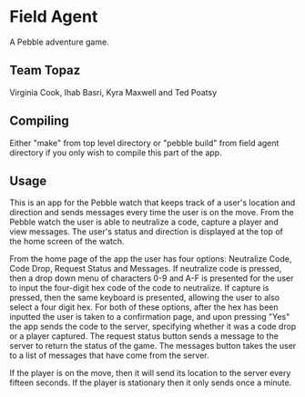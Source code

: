 # Field Agent
A Pebble adventure game. 

## Team Topaz
Virginia Cook, Ihab Basri, Kyra Maxwell and Ted Poatsy


## Compiling
Either "make" from top level directory or "pebble build" from field agent directory if you only wish to compile this part of the app. 

## Usage
This is an app for the Pebble watch that keeps track of a user's location and direction and sends messages every time the user is on the move. From the Pebble watch the user is able to neutralize a code, capture a player and view messages. The user's status and direction is displayed at the top of the home screen of the watch. 

From the home page of the app the user has four options: Neutralize Code, Code Drop, Request Status and Messages. If neutralize code is pressed, then a drop down menu of characters 0-9 and A-F is presented for the user to input the four-digit hex code of the code to neutralize. If capture is pressed, then the same keyboard is presented, allowing the user to also select a four digit hex. For both of these options, after the hex has been inputted the user is taken to a confirmation page, and upon pressing "Yes" the app sends the code to the server, specifying whether it was a code drop or a player captured. The request status button sends a message to the server to return the status of the game. The messages button takes the user to a list of messages that have come from the server. 

If the player is on the move, then it will send its location to the server every fifteen seconds. If the player is stationary then it only sends once a minute. 